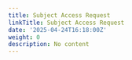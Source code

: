 ```yaml
---
title: Subject Access Request
linkTitle: Subject Access Request
date: '2025-04-24T16:18:00Z'
weight: 0
description: No content
---
```



